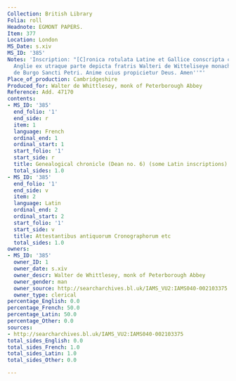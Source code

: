 ```yaml
---
Collection: British Library
Folia: roll
Headnote: EGMONT PAPERS.
Item: 377
Location: London
MS_Date: s.xiv
MS_ID: '385'
Notes: 'Inscription: "[C]ronica rotulata Latine et Gallice conscripta cum regibus
  Anglie ex utraque parte depicta fratris Walteri de Witteliseye monachi mon[a]sterii
  de Burgo Sancti Petri. Anime cuius propicietur Deus. Amen''"'
Place_of_production: Cambridgeshire
Produced_for: Walter de Whittlesey, monk of Peterborough Abbey
Reference: Add. 47170
contents:
- MS_ID: '385'
  end_folio: '1'
  end_side: r
  item: 1
  language: French
  ordinal_end: 1
  ordinal_start: 1
  start_folio: '1'
  start_side: r
  title: Genealogical chronicle (Dean no. 6) (some Latin inscriptions)
  total_sides: 1.0
- MS_ID: '385'
  end_folio: '1'
  end_side: v
  item: 2
  language: Latin
  ordinal_end: 2
  ordinal_start: 2
  start_folio: '1'
  start_side: v
  title: Attestantibus antiquorum Cronographorum etc
  total_sides: 1.0
owners:
- MS_ID: '385'
  owner_ID: 1
  owner_date: s.xiv
  owner_descr: Walter de Whittlesey, monk of Peterborough Abbey
  owner_gender: man
  owner_source: http://searcharchives.bl.uk/IAMS_VU2:IAMS040-002103375
  owner_type: clerical
percentage_English: 0.0
percentage_French: 50.0
percentage_Latin: 50.0
percentage_Other: 0.0
sources:
- http://searcharchives.bl.uk/IAMS_VU2:IAMS040-002103375
total_sides_English: 0.0
total_sides_French: 1.0
total_sides_Latin: 1.0
total_sides_Other: 0.0

---
```

